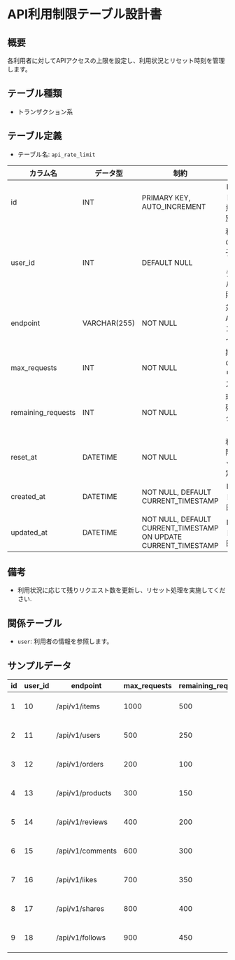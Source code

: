 # API利用制限テーブル設計書

## 概要
各利用者に対してAPIアクセスの上限を設定し、利用状況とリセット時刻を管理します。

## テーブル種類
- トランザクション系

## テーブル定義
- テーブル名: `api_rate_limit`

| カラム名           | データ型       | 制約                                      | 説明                                   |
|--------------------|----------------|-------------------------------------------|----------------------------------------|
| id                 | INT            | PRIMARY KEY, AUTO_INCREMENT               | レコードの一意な識別子                   |
| user_id            | INT            | DEFAULT NULL                              | 利用者の識別子（`user` テーブル参照）   |
| endpoint           | VARCHAR(255)   | NOT NULL                                  | 対象APIエンドポイント                   |
| max_requests       | INT            | NOT NULL                                  | 期間内の最大リクエスト数                |
| remaining_requests | INT            | NOT NULL                                  | 現在の残りリクエスト数                  |
| reset_at           | DATETIME       | NOT NULL                                  | 利用制限リセット予定日時                |
| created_at         | DATETIME       | NOT NULL, DEFAULT CURRENT_TIMESTAMP       | レコード作成日時                       |
| updated_at         | DATETIME       | NOT NULL, DEFAULT CURRENT_TIMESTAMP ON UPDATE CURRENT_TIMESTAMP | レコード更新日時         |

## 備考
- 利用状況に応じて残りリクエスト数を更新し、リセット処理を実施してください.

## 関係テーブル
- `user`: 利用者の情報を参照します。

## サンプルデータ
| id | user_id | endpoint         | max_requests | remaining_requests | reset_at             | created_at           | updated_at           |
|----|---------|------------------|--------------|--------------------|----------------------|----------------------|----------------------|
| 1  | 10      | /api/v1/items    | 1000         | 500                | 2023-10-02 00:00:00  | 2023-10-01 00:00:00  | 2023-10-01 00:00:00  |
| 2  | 11      | /api/v1/users    | 500          | 250                | 2023-11-02 00:00:00  | 2023-11-01 00:00:00  | 2023-11-01 00:00:00  |
| 3  | 12      | /api/v1/orders   | 200          | 100                | 2023-12-02 00:00:00  | 2023-12-01 00:00:00  | 2023-12-01 00:00:00  |
| 4  | 13      | /api/v1/products | 300          | 150                | 2024-01-02 00:00:00  | 2024-01-01 00:00:00  | 2024-01-01 00:00:00  |
| 5  | 14      | /api/v1/reviews  | 400          | 200                | 2024-02-02 00:00:00  | 2024-02-01 00:00:00  | 2024-02-01 00:00:00  |
| 6  | 15      | /api/v1/comments | 600          | 300                | 2024-03-02 00:00:00  | 2024-03-01 00:00:00  | 2024-03-01 00:00:00  |
| 7  | 16      | /api/v1/likes    | 700          | 350                | 2024-04-02 00:00:00  | 2024-04-01 00:00:00  | 2024-04-01 00:00:00  |
| 8  | 17      | /api/v1/shares   | 800          | 400                | 2024-05-02 00:00:00  | 2024-05-01 00:00:00  | 2024-05-01 00:00:00  |
| 9  | 18      | /api/v1/follows  | 900          | 450                | 2024-06-02 00:00:00  | 2024-06-01 00:00:00  | 2024-06-01 00:00:00  |
